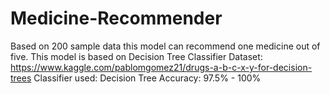 # Medicine-Recommender
Based on 200 sample data this model can recommend one medicine out of five. This model is based on Decision Tree Classifier
Dataset: https://www.kaggle.com/pablomgomez21/drugs-a-b-c-x-y-for-decision-trees
Classifier used: Decision Tree
Accuracy: 97.5% - 100%
